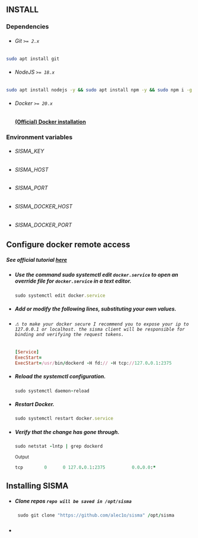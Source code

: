## INSTALL

### Dependencies 
- ###### Git ``>= 2.x``
```sh
sudo apt install git
```
- ###### NodeJS ``>= 18.x`` 
```sh
sudo apt install nodejs -y && sudo apt install npm -y && sudo npm i -g yarn && echo "DONE"
```
- ###### Docker ``>= 20.x`` 
  #### [(Official) Docker installation](https://docs.docker.com/engine/install/)

### Environment variables
- ###### SISMA_KEY `` ``
- ###### SISMA_HOST `` ``
- ###### SISMA_PORT `` ``
- ###### SISMA_DOCKER_HOST `` ``
- ###### SISMA_DOCKER_PORT `` ``

## Configure docker remote access
##### See official tutorial [here](https://docs.docker.com/config/daemon/remote-access/)
- ##### Use the command sudo systemctl edit ``docker.service`` to open an override file for ``docker.service`` in a text editor.
  ```rb
  sudo systemctl edit docker.service
  ```
- ##### Add or modify the following lines, substituting your own values.
- ###### ``⚠ to make your docker secure I recommend you to expose your ip to 127.0.0.1 or localhost. the sisma client will be responsible for binding and verifying the request tokens.``
  ```rb
  [Service]
  ExecStart=
  ExecStart=/usr/bin/dockerd -H fd:// -H tcp://127.0.0.1:2375
  ```
- ##### Reload the systemctl configuration.
  ```rb
  sudo systemctl daemon-reload
  ```
- ##### Restart Docker.
  ```rb
  sudo systemctl restart docker.service
  ```
- ##### Verify that the change has gone through.
  ```rb
  sudo netstat -lntp | grep dockerd
  ```
  <sup>Output</sup>
  ```rb
  tcp        0      0 127.0.0.1:2375          0.0.0.0:*               LISTEN      3758/dockerd
  ```

## Installing SISMA
- ##### Clone repos ``repo will be saved in /opt/sisma``
  ```rb
   sudo git clone "https://github.com/alec1o/sisma" /opt/sisma
  ```
- #####
  ```rb
  ```
